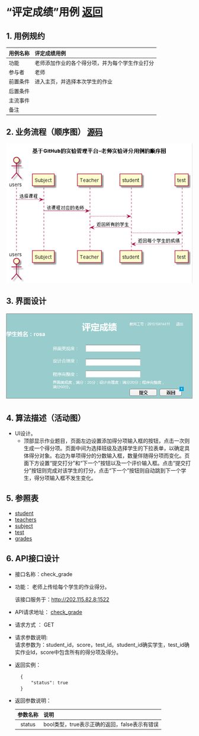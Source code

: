 # “评定成绩”用例 [返回](./README.md)
## 1. 用例规约


|用例名称|评定成绩用例|
|-------|:-------------|
|功能|老师添加作业的各个得分项，并为每个学生作业打分|
|参与者|老师|
|前置条件|进入主页，并选择本次学生的作业|
|后置条件| |
|主流事件| |
|备注| |

## 2. 业务流程（顺序图） [源码](../src/evaluate_grade.puml)
![](../images/evaluate_grade.png) 

## 3. 界面设计
![](../images/evaluate_grades.png)
## 4. 算法描述（活动图）

- UI设计。
  - 顶部显示作业题目，页面左边设置添加得分项输入框的按钮，点击一次则生成一个得分项。页面中间为选择班级及选择学生的下拉表单，以确定具体得分对象。右边为单项得分的分数输入框，数量伴随得分项而变化。页面下方设置“提交打分”和“下一个”按钮以及一个评价输入框。点击“提交打分”按钮则完成对该学生的打分，点击“下一个”按钮则自动跳到下一个学生，得分项输入框不发生变化。

## 5. 参照表

- [student](../数据库设计.md/#STUDENTS)
- [teachers](../数据库设计.md/#TEACHERS)
- [subject](../数据库设计.md/#SUBJECTS)
- [test](../数据库设计.md/#TESTS)
- [grades](../数据库设计.md/#GRADES)
## 6. API接口设计

- 接口名称：check_grade
    
- 功能：
    老师上传给每个学生的作业得分。   
    
    该接口服务于：http://202.115.82.8:1522
    
- API请求地址： 
    [check_grade](../interface/check_grade.md)

- 请求方式 ：
    GET  

- 请求参数说明:        
    请求参数为：student_id，score，test_id。student_id确实学生，test_id确实作业Id，score中包含所有的得分项及得分。
    
- 返回实例：

        {
            "status": true
        }
  
- 返回参数说明：    
 
  |参数名称|说明|
  |:---------:|:--------------------------------------------------------|      
  |status|bool类型，true表示正确的返回，false表示有错误|
